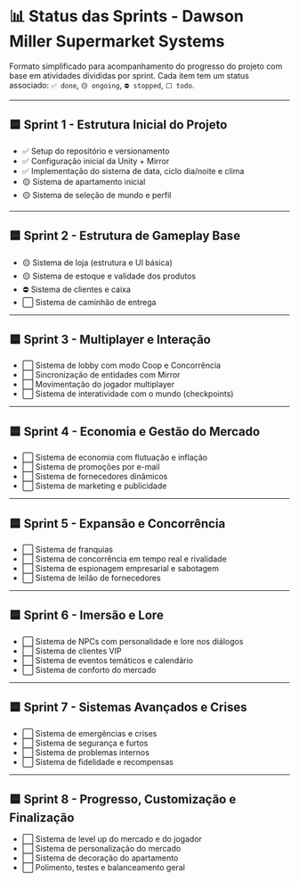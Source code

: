 # 📊 Status das Sprints - Dawson Miller Supermarket Systems

Formato simplificado para acompanhamento do progresso do projeto com base em atividades divididas por sprint. Cada item tem um status associado: `✅ done`, `🟡 ongoing`, `⛔ stopped`, `⬜ todo`.

---

## 🟦 Sprint 1 - Estrutura Inicial do Projeto

- ✅ Setup do repositório e versionamento
- ✅ Configuração inicial da Unity + Mirror
- ✅ Implementação do sistema de data, ciclo dia/noite e clima
- 🟡 Sistema de apartamento inicial
- 🟡 Sistema de seleção de mundo e perfil

---

## 🟦 Sprint 2 - Estrutura de Gameplay Base

- 🟡 Sistema de loja (estrutura e UI básica)
- 🟡 Sistema de estoque e validade dos produtos
- ⛔ Sistema de clientes e caixa
- ⬜ Sistema de caminhão de entrega

---

## 🟦 Sprint 3 - Multiplayer e Interação

- ⬜ Sistema de lobby com modo Coop e Concorrência
- ⬜ Sincronização de entidades com Mirror
- ⬜ Movimentação do jogador multiplayer
- ⬜ Sistema de interatividade com o mundo (checkpoints)

---

## 🟦 Sprint 4 - Economia e Gestão do Mercado

- ⬜ Sistema de economia com flutuação e inflação
- ⬜ Sistema de promoções por e-mail
- ⬜ Sistema de fornecedores dinâmicos
- ⬜ Sistema de marketing e publicidade

---

## 🟦 Sprint 5 - Expansão e Concorrência

- ⬜ Sistema de franquias
- ⬜ Sistema de concorrência em tempo real e rivalidade
- ⬜ Sistema de espionagem empresarial e sabotagem
- ⬜ Sistema de leilão de fornecedores

---

## 🟦 Sprint 6 - Imersão e Lore

- ⬜ Sistema de NPCs com personalidade e lore nos diálogos
- ⬜ Sistema de clientes VIP
- ⬜ Sistema de eventos temáticos e calendário
- ⬜ Sistema de conforto do mercado

---

## 🟦 Sprint 7 - Sistemas Avançados e Crises

- ⬜ Sistema de emergências e crises
- ⬜ Sistema de segurança e furtos
- ⬜ Sistema de problemas internos
- ⬜ Sistema de fidelidade e recompensas

---

## 🟦 Sprint 8 - Progresso, Customização e Finalização

- ⬜ Sistema de level up do mercado e do jogador
- ⬜ Sistema de personalização do mercado
- ⬜ Sistema de decoração do apartamento
- ⬜ Polimento, testes e balanceamento geral
